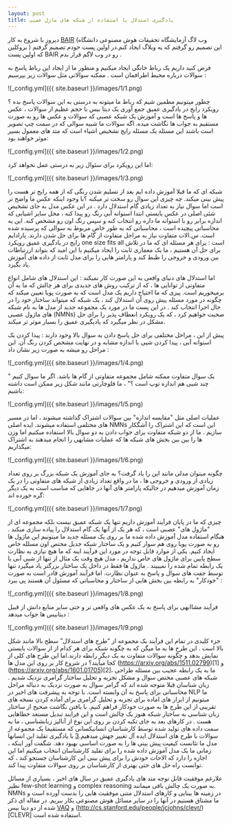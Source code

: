 ```yaml
---
layout: post
title: یادگیری استدلال با استفاده از شبکه های ماژل عصبی
---
```

دیروز با شروع به کار [BAIR]( http://bair.berkeley.edu/) (وب لاگ آزمایشگاه تحقیقات هوش مصنوعی دانشگاه بروکلین ) این تصمیم رو گرفتم که یه وبلاگ ایجاد کنم.در اولین پست خودم تصمیم گرفتم که اولین پست BAIR رو در وب لاگم قرار بدم .

فرض کنید داریم یک رباط خانگی ایجاد میکنیم و منظور ما از ایجاد این رباط پاسخ به سوالات درباره محیط اطرافمان است . ممکنه سوالاتی مثل سوالات زیر بپرسیم :

![_config.yml]({{ site.baseurl }}/images/1/1.png)

چطور میتونیم مطمین شیم که رباط ما میتونه به درستی به این سوالات پاسخ بده ؟ رویکرد رایج در یادگیری عمیق جمع آوری یک دیتا بیس با حجم عظیم از سوالات ، عکس ها و پاسخ ها است و آموزش یک شبکه عصبی که سوالات و عکس ها رو به صورت مستقیم به جواب ها نگاشت میده. اگه سوالات ما شبیه سوالی که در سمت چپ تصویر است باشند این مسئله یک مسئله رایج تشخیص اشیاء است که متد های معمول بسیر موثر خواهند بود:

![_config.yml]({{ site.baseurl }}/images/1/2.png)

اما این رویکرد برای سئوال زیر به درستی عمل نخواهد کرد:

![_config.yml]({{ site.baseurl }}/images/1/3.png)

شبکه ای که ما قبلا آموزش داده ایم بعد از تسلیم شدن رنگی که از همه رایج تر هست را پیش بینی میکند. چه چیزی این سوال رو سخت تر میکنه ؟با وجود اینکه عکس ما واضح تر است اما سوال نیاز به تعداد زیادی گام استدلال دارد . در این عکس مدل به جای تشخیص شئی اصلی در عکس بایستی ابتدا استوانه آبی رنگ رو پیدا کنه ، محل سایر اشیایی که اندازه برابر رو با استوانه ما داره رو انتخاب کنه و سپس رنگ اون رو مشخص کنه.
این یه محاسباتی پیچیده است ، محاسباتی که به طور خاص مربوط به سوالی که پرسیده شده است. س.الات متفاوت نیاز به مراحل متفاوت از گام ها برای حل شدن دارند.
پارادایم رایج در یادگیری عمیق رویکرد one size fits all است : یرای هر مسئله ای که ما در تلاش برای حل آن هستیم ، ما یک معماری ثابت را ایجاد میکنیم با این امید که بتواند اررتباطات بین ورودی و خروجی را ظبط کند و پارامتر هایی را برای مدل ثابت از داده های آموزش یاد بگیرد.

 اما استدلال های دنیای واقعی به این صورت کار نمیکند : این استدلال های شامل انواع متفاوتی از توانایی ها ، که از ترکیب روش های جدیدی برای هر چالش که ما به آن برمیخوریم است. پیزی که ما احتیاج داریم یک مدل است که به صورت پویا تعیین میکند که چگونه در مورد مسئله پیش روی آن استدلال کند ، یک شبکه که میتواند ساختار خود را در حال اجرا انتخاب کند . در این پست ما در مورد یک مجموعه جدید از مدل ها به نام شبکه های ماژول عصبی (NMNs) صحبت خواهیم کرد ، که یک رویکرد انعطاف پذیر را برای حل مشکل در نظر میگیرد که یادیگیری عمیق را بسیار موثر تر میکند.

پیش از این ، مراحل مختلفی برای حل پاسخ دادن به سوال بالا وجود دارند : پیدا کردن یک استوانه آبی ، پیدا کردن شیی با اندازه مشابه و در نهایت مشخص کردن رنگ آن. این مراحل رو میشه به صورت زیر نشان داد :

![_config.yml]({{ site.baseurl }}/images/1/4.png)

یک سوال متفاوت ممکنه شامل مجموعه متفاوتی از گام ها باشد. اگر ما سوال کنیم " چند شیی هم اندازه توپ است ؟" ، ما فلوچارتی مانند شکل زیر ممکن است داشته باشیم:

![_config.yml]({{ site.baseurl }}/images/1/5.png)

 عملیات اصلی مثل "مقایسه اندازه" بین سوالات اشتراک گذاشته میشوند ، اما در مسیر های مختلفی استفاده میشوند. ایده اصلی NMNs  این است که این اشتراک را آشگکار سازیم . ما از دو شبکه متفاوت برای جواب دادن به دو سوال بالا استفاده میکنیم  اما وزن ها را بین بین بخش های شبکه ها که عملیات مشابهی را انجام میدهند به اشتراک میگذاریم:
 
 ![_config.yml]({{ site.baseurl }}/images/1/6.png)
 
 چگونه میتوان مدلی  مانند این را یاد گرفت؟ به جای آموزش یک شبکه بزرگ بر روی تعداد زیادی از ورودی و خروجی ها ، ما در واقع تعداد زیادی از شبکه های متفاوتی را در یک زمان آموزش میدهیم در حالیکه پارامتر های آنها در جاهایی که مناسب است به یک دیگر گره خورده اند:

![_config.yml]({{ site.baseurl }}/images/1/7.png)

چیزی که ما در پایان فرآیند آموزش داریم تنها یک شبکه عمیق  نیست بلکه مجموعه ای از "ماژول های" عصبی است ، که هر یک از آنها یک گام استدلال را پیاده سازی میکند . هنگام استفاده مدل آموزش داده شده ما بر روی یک مسئله جدید ما میتونیم این ماژول ها رو به صورت پویا روی هم سوار کنیم و یک ساختار شبکه جدیل مختص اون مسلله خاص ایجاد کنیم.
یکی از موارد قابل توجه در مورد این فرآیند اینه که ما هیچ نیازی به نظارت سطح پایین برای ماژول های خاص نداریم ، مدل هیچ وقت یک مثال از  تنها از شیی آبی یا یک رابطه  تمام شده را نمیبیند . ماژول ها فقط در داخل یک ساختار بزرگتر یاد میگیرد تنها توسط جفت های سوال و پاسخ به عنوان نظارت. اما فرآیند آموزش قادر است به صورت "خودکار" به رابطه بین بخش هایی از ساختار و محاسباتی که مسئول آن هستند پی ببرد :

![_config.yml]({{ site.baseurl }}/images/1/8.png)

فرآیند مشاابهی برای پاسخ به یک عکس های واقعی تر و حتی سایر منابع دانش از قبیل دیتابیس ها   جواب میدهد :

![_config.yml]({{ site.baseurl }}/images/1/9.png)

جزء کلیدی در تمام این فرآیند یک مجموعه از “طرح های استدلال” سطح بالا مانند شکل بالا است . این طرح ها به ما میگن که به چگونه شبکه برای هر کدام از از سوالات بایستی نمایش بدهد و چگونه سوالات متفاوت به یک دیگر رابطه دارند.اما این طرح های کلی از کجا میآیند؟
در شروع کار بر روی این مدل ها (https://arxiv.org/abs/1511.02799)[1] و (https://arxiv.org/abs/1601.01705)[2]، ما به یک رابطه عجیب بین مسئله طراحی شبکه های عصبی مختص سوال و مشکل تجزیه و تحلیل  ساختار گرامری نزدیک شدیم . زبان شناسان قبلا متوجه شده اند که گرامر سوال به صورت نزدیک به دنباله مراحل محاسباتی برای پاسخ به آن وابسته است.  با توجه به پیشرفت های اخیر در NLP ما میتونیم از ابزار های اماده برای تجزیه و تحلیل گرامری برای آماده کردن نسخه های تقریبی از این طرح ها به صورت خودکار فراهم کنیم.
با یافتن نگاشت صحیح از ساختار زبان شناسی به ساختار شبکه هنوز یک چالش است و این فرایند تبدیل مستعد خطاهایی هست . در کارهای بعد به جای تکیه کردن بر روی این نوع از آنالیز زبانشناسی ، ما به سمت داده های تولید شده توسط کارشناسان انسانیکسانی که مستقیما یک مجموعه از سوالات با طرح های استدلال ایده آل تغییر جهش میدهیم.[3]( https://arxiv.org/abs/1611.09978) با یادگیری تقلید این انسانها مدل ما تئانست کیفیت پیش بینی ها را به صورت اساسی بهبود دهد. شگفت آور اینکه ، زمانی ما یک مدل آموزش داده شده را برای تقلید کارشناسان انتخاب میکنیم اما این اجازه را دارد که الاحات خودش را برای پیش بینی این کارشناسان جستجو کند ، که توانست راه حل های حتی بهتری از کارشناسان بر روی سوالات متفاوت پیدا کند.

علارغم موفقیت قابل توجه متد های یادگیری عمیق در سال های اخیر ، بسیاری از مسائل نظیر  few-shot learning و complex reasoning به صورت یک چالش باقی میمانند. NMNs در زمینه ها بینایی و کارهای استدلال متنی موفقیت هایی را بدست آورده است و ما مشتاق هستیم در آنها را در سایر  مسائل هوش مصنوعی بکار ببریم.
در مقاله ای ذکر شده از دو دیتا بیس [VAQ]( http://www.visualqa.org/) و (http://cs.stanford.edu/people/jcjohns/clevr/)[CLEVR] استفاده شده است.





